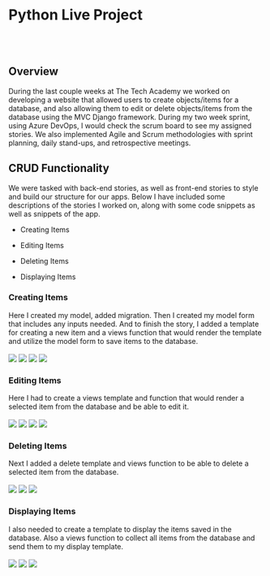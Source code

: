 # Python Live Project
<br>
<br>

## Overview

During the last couple weeks at The Tech Academy we worked on developing a website that allowed users to create objects/items for a database, and also allowing them to edit or delete objects/items from the database using the MVC Django framework. During my two week sprint, using Azure DevOps, I would check the scrum board to see my assigned stories. We also implemented Agile and Scrum methodologies with sprint planning, daily stand-ups, and retrospective meetings.

## CRUD Functionality

We were tasked with back-end stories, as well as front-end stories to style and build our structure for our apps. Below I have included some descriptions of the stories I worked on, along with some code snippets as well as snippets of the app.

* Creating Items

* Editing Items

* Deleting Items

* Displaying Items


### Creating Items
Here I created my model, added migration. Then I created my model form that includes any inputs needed. And to finish the story, I added a template for creating a new item and a views function that would render the template and utilize the model form to save items to the database.
<br>
<br>
![](snippets/model.png)
![](snippets/create_template.png)
![](snippets/views_create.png)
![](snippets/createform.png)

### Editing Items
Here I had to create a views template and function that would render a selected item from the database and be able to edit it.
<br>
<br>
![](snippets/edit_template.png)
![](snippets/view_edit.png)
![](snippets/edit1.png)
![](snippets/details1.png)

### Deleting Items
Next I added a delete template and views function to be able to delete a selected item from the database.
<br>
<br>
![](snippets/delete_template.png)
![](snippets/view_delete.png)
![](snippets/delete1.png)


### Displaying Items
I also needed to create a template to display the items saved in the database. Also a views function to collect all items from the database and send them to my display template.
<br>
<br>
![](snippets/display_template.png)
![](snippets/views_display.png)
![](snippets/displaydb.png)
